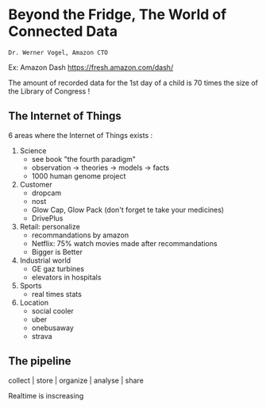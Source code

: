 # Beyond the Fridge, The World of Connected Data
    Dr. Werner Vogel, Amazon CTO

Ex: Amazon Dash https://fresh.amazon.com/dash/

The amount of recorded data for the 1st day of a child is 70 times the size of the Library of Congress !

## The Internet of Things
6 areas where the Internet of Things exists :
1. Science
    * see book "the fourth paradigm"
    * observation ->  theories -> models -> facts
    * 1000 human genome project
2. Customer
    * dropcam
    * nost
    * Glow Cap, Glow Pack (don't forget te take your medicines)
    * DrivePlus
3. Retail: personalize
    * recommandations by amazon
    * Netflix: 75% watch movies made after recommandations
    * Bigger is Better
4. Industrial world
    * GE gaz turbines
    * elevators in hospitals
5. Sports
    * real times stats
6. Location
    * social cooler
    * uber
    * onebusaway
    * strava

## The pipeline
collect | store | organize | analyse | share

Realtime is inscreasing
